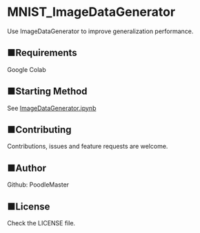 # MNIST_ImageDataGenerator
Use ImageDataGenerator to improve generalization performance.

## ■Requirements
Google Colab

## ■Starting Method
See [ImageDataGenerator.ipynb](https://github.com/PoodleMaster/MNIST_ImageDataGenerator/blob/main/ImageDataGenerator.ipynb)

## ■Contributing
Contributions, issues and feature requests are welcome.

## ■Author
Github: PoodleMaster

## ■License
Check the LICENSE file.
